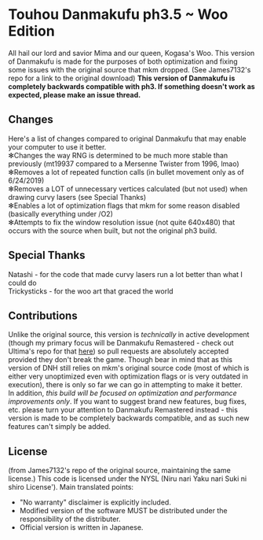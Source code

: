 # Touhou Danmakufu ph3.5 ~ Woo Edition

All hail our lord and savior Mima and our queen, Kogasa's Woo.
This version of Danmakufu is made for the purposes of both optimization and fixing some issues with the original source that mkm dropped.  (See James7132's repo for a link to the original download)
<b>This version of Danmakufu is completely backwards compatible with ph3.  If something doesn't work as expected, please make an issue thread.</b>

## Changes

Here's a list of changes compared to original Danmakufu that may enable your computer to use it better.
</br>✻Changes the way RNG is determined to be much more stable than previously (mt19937 compared to a Mersenne Twister from 1996, lmao)
</br>✻Removes a lot of repeated function calls (in bullet movement only as of 6/24/2019)
</br>✻Removes a LOT of unnecessary vertices calculated (but not used) when drawing curvy lasers (see Special Thanks)
</br>✻Enables a lot of optimization flags that mkm for some reason disabled (basically everything under /O2)
</br>✻Attempts to fix the window resolution issue (not quite 640x480) that occurs with the source when built, but not the original ph3 build.

## Special Thanks

Natashi - for the code that made curvy lasers run a lot better than what I could do</br>
Trickysticks - for the woo art that graced the world

## Contributions

Unlike the original source, this version is *technically* in active development (though my primary focus will be Danmakufu Remastered - check out Ultima's repo for that <a href=https://github.com/ultimaomega/touhoudanmakufuremastered>here</a>) so pull requests are absolutely accepted provided they don't break the game.  Though bear in mind that as this version of DNH still relies on mkm's original source code (most of which is either very unoptimized even with optimization flags or is very outdated in execution), there is only so far we can go in attempting to make it better. </br> In addition, *this build will be focused on optimization and performance improvements only*.  If you want to suggest brand new features, bug fixes, etc. please turn your attention to Danmakufu Remastered instead - this version is made to be completely backwards compatible, and as such new features can't simply be added.

## License

(from James7132's repo of the original source, maintaining the same license.)
This code is licensed under the NYSL (Niru nari Yaku nari Suki ni shiro License'). 
Main translated points:

 * "No warranty" disclaimer is explicitly included.
 * Modified version of the software MUST be distributed under the responsibility 
   of the distributer.
 * Official version is written in Japanese.
